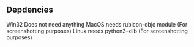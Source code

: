 ## Depdencies

Win32 Does not need anything
MacOS needs rubicon-objc module (For screenshotting purposes)
Linux needs python3-xlib (For screenshotting purposes)

